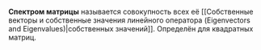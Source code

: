 **Спектром матрицы** называется совокупность всех её [[Собственные векторы и собственные значения линейного оператора (Eigenvectors and Eigenvalues)|собственных значений]]. Определён для квадратных матриц.